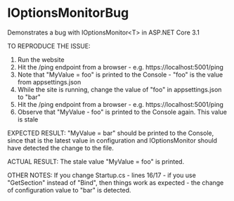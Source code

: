 # IOptionsMonitorBug
Demonstrates a bug with IOptionsMonitor&lt;T> in ASP.NET Core 3.1

TO REPRODUCE THE ISSUE:
1) Run the website
2) Hit the /ping endpoint from a browser - e.g. https://localhost:5001/ping
3) Note that "MyValue = foo" is printed to the Console - "foo" is the value from appsettings.json
4) While the site is running, change the value of "foo" in appsettings.json to "bar"
5) Hit the /ping endpoint from a browser - e.g. https://localhost:5001/ping
6) Observe that "MyValue - foo" is printed to the Console again. This value is stale

EXPECTED RESULT:
"MyValue = bar" should be printed to the Console, since that is the latest value in configuration and IOptionsMonitor<T> should have detected the change to the file.

ACTUAL RESULT:
The stale value "MyValue = foo" is printed.

OTHER NOTES:
If you change Startup.cs - lines 16/17 - if you use "GetSection" instead of "Bind", then things work as expected - the change of configuration value to "bar" is detected.